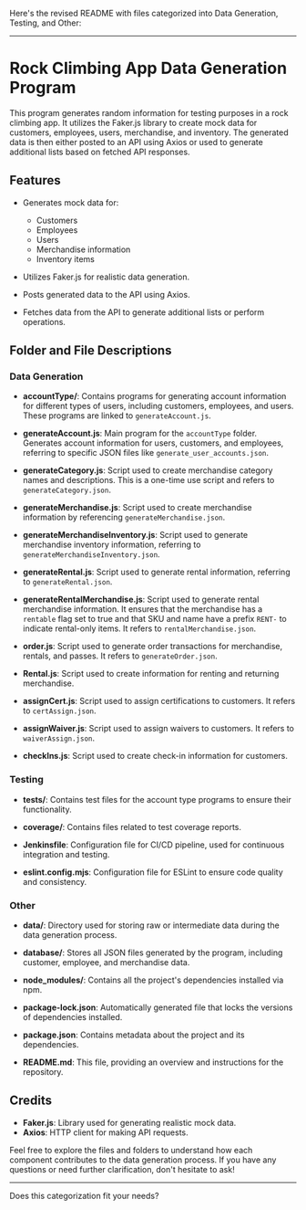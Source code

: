 Here's the revised README with files categorized into Data Generation, Testing, and Other:

---

# Rock Climbing App Data Generation Program

This program generates random information for testing purposes in a rock climbing app. It utilizes the Faker.js library to create mock data for customers, employees, users, merchandise, and inventory. The generated data is then either posted to an API using Axios or used to generate additional lists based on fetched API responses.

## Features

- Generates mock data for:
  - Customers
  - Employees
  - Users
  - Merchandise information
  - Inventory items

- Utilizes Faker.js for realistic data generation.
- Posts generated data to the API using Axios.
- Fetches data from the API to generate additional lists or perform operations.

## Folder and File Descriptions

### Data Generation

- **accountType/**: Contains programs for generating account information for different types of users, including customers, employees, and users. These programs are linked to `generateAccount.js`.

- **generateAccount.js**: Main program for the `accountType` folder. Generates account information for users, customers, and employees, referring to specific JSON files like `generate_user_accounts.json`.

- **generateCategory.js**: Script used to create merchandise category names and descriptions. This is a one-time use script and refers to `generateCategory.json`.

- **generateMerchandise.js**: Script used to create merchandise information by referencing `generateMerchandise.json`.

- **generateMerchandiseInventory.js**: Script used to generate merchandise inventory information, referring to `generateMerchandiseInventory.json`.

- **generateRental.js**: Script used to generate rental information, referring to `generateRental.json`.

- **generateRentalMerchandise.js**: Script used to generate rental merchandise information. It ensures that the merchandise has a `rentable` flag set to true and that SKU and name have a prefix `RENT-` to indicate rental-only items. It refers to `rentalMerchandise.json`.

- **order.js**: Script used to generate order transactions for merchandise, rentals, and passes. It refers to `generateOrder.json`.

- **Rental.js**: Script used to create information for renting and returning merchandise.

- **assignCert.js**: Script used to assign certifications to customers. It refers to `certAssign.json`.

- **assignWaiver.js**: Script used to assign waivers to customers. It refers to `waiverAssign.json`.

- **checkIns.js**: Script used to create check-in information for customers.

### Testing

- **tests/**: Contains test files for the account type programs to ensure their functionality.

- **coverage/**: Contains files related to test coverage reports.

- **Jenkinsfile**: Configuration file for CI/CD pipeline, used for continuous integration and testing.

- **eslint.config.mjs**: Configuration file for ESLint to ensure code quality and consistency.

### Other

- **data/**: Directory used for storing raw or intermediate data during the data generation process.

- **database/**: Stores all JSON files generated by the program, including customer, employee, and merchandise data.

- **node_modules/**: Contains all the project's dependencies installed via npm.

- **package-lock.json**: Automatically generated file that locks the versions of dependencies installed.

- **package.json**: Contains metadata about the project and its dependencies.

- **README.md**: This file, providing an overview and instructions for the repository.

## Credits

- **Faker.js**: Library used for generating realistic mock data.
- **Axios**: HTTP client for making API requests.

Feel free to explore the files and folders to understand how each component contributes to the data generation process. If you have any questions or need further clarification, don't hesitate to ask!

---

Does this categorization fit your needs?